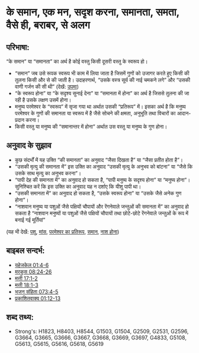 # के समान, एक मन, सदृश करना, समानता, समता, वैसे ही, बराबर, से अलग #

## परिभाषा: ##

“के समान” या “समानता” का अर्थ है कोई वस्तु किसी दूसरी वस्तु के स्वरूप हो।

* “समान” जब उसे रूपक स्वरूप भी काम में लिया जाता है जिसमें गुणों को उजागर करते हुए किसी की तुलना किसी और से की जाती है।  उदाहरणार्थ, “उसके वस्त्र सूर्य की नाई चमकने लगे” और “उसकी वाणी गर्जन की सी थी” (देखें: [उपमा](rc://hi/ta/man/translate/figs-simile))
* “के स्वरूप होना” या “के सदृश्य सुनाई देना” या “समानता में होना” का अर्थ है जिससे तुलना की जा रही है उसके लक्षण उसमें होना।
* मनुष्य परमेश्वर के “स्वरूप” में सृजा गया था अर्थात उसकी “प्रतिरूप” में। इसका अर्थ है कि मनुष्य परमेश्वर के गुणों की समानता या स्वरूप में है जैसे सोचने की क्षमता, अनुभूति तथा विचारों का आदान-प्रदान करना।
* किसी वस्तु या मनुष्य की “समानान्तर में होना” अर्थात उस वस्तु या मनुष्य के गुण होना।

## अनुवाद के सुझाव ##

* कुछ संदर्भों में यह उक्ति “की समानता” का अनुवाद “जैसा दिखता है” या “जैसा प्रतीत होता है”।
* “उसकी मृत्यु की समानता में” इस उक्ति का अनुवाद “उसकी मृत्यु के अनुभव को बांटना” या “जैसे कि उसके साथ मृत्यु का अनुभव करना”।
* “पापी देह की समानता में” का अनुवाद हो सकता है, “पापी मनुष्य के सदृश्य होना” या “मनुष्य होना”। सुनिश्चित करें कि इस उक्ति का अनुवाद यह न दर्शाए कि यीशु पापी था।
* “उसकी समानता में” का अनुवाद हो सकता है, “उसके स्वरूप होना” या “उसके जैसे अनेक गुण होना”।
* “नाशवान मनुष्य या पशुओं जैसे पक्षियों चौपायों और रेंगनेवाले जन्तुओं की समानता में” का अनुवाद हो सकता है “नाशवान मनुष्यों या पशुओं जैसे पक्षियों चौपायों तथा छोटे-छोटे रेंगनेवाले जन्तुओं के रूप में बनाई गई मूर्तियां”

(यह भी देखें: [पशु](../other/beast.md), [मांस](../kt/flesh.md), [परमेश्वर का प्रतिरूप](../kt/imageofgod.md), [समान](../other/image.md), [नाश होना](../kt/perish.md))

## बाइबल सन्दर्भ: ##

* [यहेजकेल 01:4-6](rc://hi/tn/help/ezk/01/04)
* [मरकुस 08:24-26](rc://hi/tn/help/mrk/08/24)
* [मत्ती 17:1-2](rc://hi/tn/help/mat/17/01)
* [मत्ती 18:1-3](rc://hi/tn/help/mat/18/01)
* [भजन संहिता 073:4-5](rc://hi/tn/help/psa/073/004)
* [प्रकाशितवाक्य  01:12-13](rc://hi/tn/help/rev/01/12)

## शब्द तथ्य: ##

* Strong's: H1823, H8403, H8544, G1503, G1504, G2509, G2531, G2596, G3664, G3665, G3666, G3667, G3668, G3669, G3697, G4833, G5108, G5613, G5615, G5616, G5618, G5619
